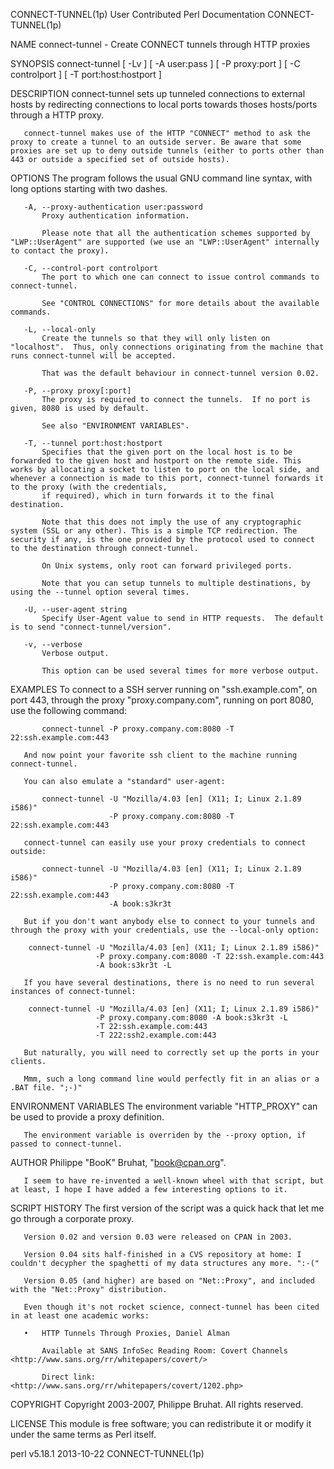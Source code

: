 CONNECT-TUNNEL(1p)                                                                                                                        User Contributed Perl Documentation                                                                                                                        CONNECT-TUNNEL(1p)

NAME
       connect-tunnel - Create CONNECT tunnels through HTTP proxies

SYNOPSIS
       connect-tunnel [ -Lv ] [ -A user:pass ] [ -P proxy:port ]
                      [ -C controlport ] [ -T port:host:hostport ]

DESCRIPTION
       connect-tunnel sets up tunneled connections to external hosts by redirecting connections to local ports towards thoses hosts/ports through a HTTP proxy.

       connect-tunnel makes use of the HTTP "CONNECT" method to ask the proxy to create a tunnel to an outside server. Be aware that some proxies are set up to deny outside tunnels (either to ports other than 443 or outside a specified set of outside hosts).

OPTIONS
       The program follows the usual GNU command line syntax, with long options starting with two dashes.

       -A, --proxy-authentication user:password
           Proxy authentication information.

           Please note that all the authentication schemes supported by "LWP::UserAgent" are supported (we use an "LWP::UserAgent" internally to contact the proxy).

       -C, --control-port controlport
           The port to which one can connect to issue control commands to connect-tunnel.

           See "CONTROL CONNECTIONS" for more details about the available commands.

       -L, --local-only
           Create the tunnels so that they will only listen on "localhost".  Thus, only connections originating from the machine that runs connect-tunnel will be accepted.

           That was the default behaviour in connect-tunnel version 0.02.

       -P, --proxy proxy[:port]
           The proxy is required to connect the tunnels.  If no port is given, 8080 is used by default.

           See also "ENVIRONMENT VARIABLES".

       -T, --tunnel port:host:hostport
           Specifies that the given port on the local host is to be forwarded to the given host and hostport on the remote side. This works by allocating a socket to listen to port on the local side, and whenever a connection is made to this port, connect-tunnel forwards it to the proxy (with the credentials,
           if required), which in turn forwards it to the final destination.

           Note that this does not imply the use of any cryptographic system (SSL or any other). This is a simple TCP redirection. The security if any, is the one provided by the protocol used to connect to the destination through connect-tunnel.

           On Unix systems, only root can forward privileged ports.

           Note that you can setup tunnels to multiple destinations, by using the --tunnel option several times.

       -U, --user-agent string
           Specify User-Agent value to send in HTTP requests.  The default is to send "connect-tunnel/version".

       -v, --verbose
           Verbose output.

           This option can be used several times for more verbose output.

EXAMPLES
       To connect to a SSH server running on "ssh.example.com", on port 443, through the proxy "proxy.company.com", running on port 8080, use the following command:

           connect-tunnel -P proxy.company.com:8080 -T 22:ssh.example.com:443

       And now point your favorite ssh client to the machine running connect-tunnel.

       You can also emulate a "standard" user-agent:

           connect-tunnel -U "Mozilla/4.03 [en] (X11; I; Linux 2.1.89 i586)"
                          -P proxy.company.com:8080 -T 22:ssh.example.com:443

       connect-tunnel can easily use your proxy credentials to connect outside:

           connect-tunnel -U "Mozilla/4.03 [en] (X11; I; Linux 2.1.89 i586)"
                          -P proxy.company.com:8080 -T 22:ssh.example.com:443
                          -A book:s3kr3t

       But if you don't want anybody else to connect to your tunnels and through the proxy with your credentials, use the --local-only option:

        connect-tunnel -U "Mozilla/4.03 [en] (X11; I; Linux 2.1.89 i586)"
                       -P proxy.company.com:8080 -T 22:ssh.example.com:443
                       -A book:s3kr3t -L

       If you have several destinations, there is no need to run several instances of connect-tunnel:

        connect-tunnel -U "Mozilla/4.03 [en] (X11; I; Linux 2.1.89 i586)"
                       -P proxy.company.com:8080 -A book:s3kr3t -L
                       -T 22:ssh.example.com:443
                       -T 222:ssh2.example.com:443

       But naturally, you will need to correctly set up the ports in your clients.

       Mmm, such a long command line would perfectly fit in an alias or a .BAT file. ";-)"

ENVIRONMENT VARIABLES
       The environment variable "HTTP_PROXY" can be used to provide a proxy definition.

       The environment variable is overriden by the --proxy option, if passed to connect-tunnel.

AUTHOR
       Philippe "BooK" Bruhat, "<book@cpan.org>".

       I seem to have re-invented a well-known wheel with that script, but at least, I hope I have added a few interesting options to it.

SCRIPT HISTORY
       The first version of the script was a quick hack that let me go through a corporate proxy.

       Version 0.02 and version 0.03 were released on CPAN in 2003.

       Version 0.04 sits half-finished in a CVS repository at home: I couldn't decypher the spaghetti of my data structures any more. ":-("

       Version 0.05 (and higher) are based on "Net::Proxy", and included with the "Net::Proxy" distribution.

       Even though it's not rocket science, connect-tunnel has been cited in at least one academic works:

       •   HTTP Tunnels Through Proxies, Daniel Alman

           Available at SANS InfoSec Reading Room: Covert Channels <http://www.sans.org/rr/whitepapers/covert/>

           Direct link: <http://www.sans.org/rr/whitepapers/covert/1202.php>

COPYRIGHT
       Copyright 2003-2007, Philippe Bruhat. All rights reserved.

LICENSE
       This module is free software; you can redistribute it or modify it under the same terms as Perl itself.

perl v5.18.1                                                                                                                                           2013-10-22                                                                                                                                    CONNECT-TUNNEL(1p)
